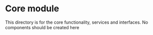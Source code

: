 # Core module
This directory is for the core functionality, services and interfaces. No components should be created here